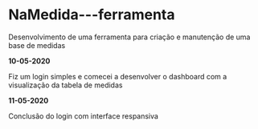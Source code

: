 # NaMedida---ferramenta
Desenvolvimento de uma ferramenta para criação e manutenção de uma base de medidas

**10-05-2020**

Fiz um login simples e comecei a desenvolver o dashboard com a visualização da tabela de medidas

**11-05-2020**

Conclusão do login com interface respansiva